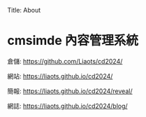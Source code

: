 Title: About

# cmsimde 內容管理系統

倉儲: <a href="https://github.com/Liaots/cd2024">https://github.com/Liaots/cd2024/</a>

網站: <a href="https://liaots.github.io/cd2024/">https://liaots.github.io/cd2024/</a>

簡報: <a href="https://liaots.github.io/cd2024/reveal/">https://liaots.github.io/cd2024/reveal/</a>

網誌: <a href="https://liaots.github.io/cd2024/blog/">https://liaots.github.io/cd2024/blog/</a>








